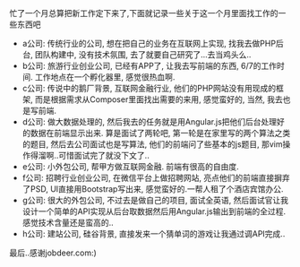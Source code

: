 忙了一个月总算把新工作定下来了,下面就记录一些关于这一个月里面找工作的一些东西吧

* a公司: 传统行业的公司, 想在把自己的业务在互联网上实现, 找我去做PHP后台, 团队构建中, 没有技术氛围, 去了就要自己研究了...去当鸡头么..
* b公司: 旅游行业创业公司, 已经有APP了, 让我去写前端的东西, 6/7的工作时间. 工作地点在一个孵化器里, 感觉很热血啊.
* c公司: 传说中的鹅厂背景, 互联网金融行业, 他们的PHP网站没有用现成的框架, 而是根据需求从Composer里面找出需要的来用, 感觉蛮好的, 当然, 我去也是写前端.
* d公司: 做大数据处理的, 然后我去的任务就是用Angular.js把他们后台处理好的数据在前端显示出来. 算是面试了两轮吧, 第一轮是在家里写的两个算法之类的题目, 然后去公司面试也是写算法, 他们的前端问了些基本的js题目, 那vim操作得溜啊..可惜面试完了就没下文了..
* e公司: 小外包公司, 帮甲方做互联网金融. 前端有很高的自由度.
* f公司: 招聘行业创业公司, 在微信平台上做招聘网站, 亮点他们的前端直接摒弃了PSD, UI直接用Bootstrap写出来, 感觉蛮好的.一帮人租了个酒店宾馆办公.
* g公司: 很大的外包公司, 不过去是做自己的项目, 面试全英语, 然后面试官让我设计一个简单的API实现从后台取数据然后用Angular.js输出到前端的全过程. 感觉技术含量还是蛮高的..
* h公司: 建站公司, 硅谷背景, 直接发来一个猜单词的游戏让我通过调API完成..

最后..感谢jobdeer.com:)

